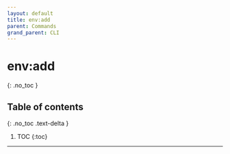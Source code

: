 ```yaml
---
layout: default
title: env:add
parent: Commands
grand_parent: CLI
---
```


# env:add
{: .no_toc }

## Table of contents
{: .no_toc .text-delta }

1. TOC
{:toc}
----

